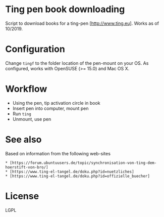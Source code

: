 # Ting pen book downloading

Script to download books for a ting-pen [http://www.ting.eu]. Works as of 10/2019.

# Configuration

Change `tingf` to the folder location of the pen-mount on your OS. As configured, works with OpenSUSE (>= 15.0) and Mac OS X.

# Workflow

  * Using the pen, tip activation circle in book
  * Insert pen into computer, mount pen
  * Run `ting`
  * Unmount, use pen

# See also

Based on information from the following web-sites

	* [https://forum.ubuntuusers.de/topic/synchronisation-von-ting-dem-hoerstift-von-bro/]
	* [https://www.ting-el-tangel.de/doku.php?id=nuetzliches]
	* [https://www.ting-el-tangel.de/doku.php?id=offizielle_buecher]


# License

LGPL
